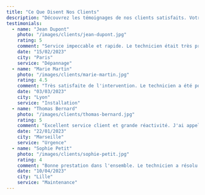 ```yaml
---
title: "Ce Que Disent Nos Clients"
description: "Découvrez les témoignages de nos clients satisfaits. Votre satisfaction est notre priorité."
testimonials:
  - name: "Jean Dupont"
    photo: "/images/clients/jean-dupont.jpg"
    rating: 5
    comment: "Service impeccable et rapide. Le technicien était très professionnel et a résolu mon problème en moins d'une heure. Je recommande vivement !"
    date: "15/02/2023"
    city: "Paris"
    service: "Dépannage"
  - name: "Marie Martin"
    photo: "/images/clients/marie-martin.jpg"
    rating: 4.5
    comment: "Très satisfaite de l'intervention. Le technicien a été ponctuel, efficace et m'a donné de bons conseils pour éviter que le problème ne se reproduise."
    date: "03/03/2023"
    city: "Lyon"
    service: "Installation"
  - name: "Thomas Bernard"
    photo: "/images/clients/thomas-bernard.jpg"
    rating: 5
    comment: "Excellent service client et grande réactivité. J'ai appelé en urgence et ils sont intervenus dans l'heure qui suivait. Tarifs transparents et travail de qualité."
    date: "22/01/2023"
    city: "Marseille"
    service: "Urgence"
  - name: "Sophie Petit"
    photo: "/images/clients/sophie-petit.jpg"
    rating: 4
    comment: "Bonne prestation dans l'ensemble. Le technicien a résolu le problème efficacement. Seul petit bémol : un peu de retard sur l'horaire prévu, mais j'ai été prévenue."
    date: "10/04/2023"
    city: "Lille"
    service: "Maintenance"
---
```

